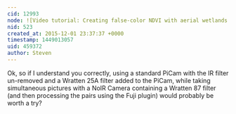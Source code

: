 ```yaml
---
cid: 12993
node: ![Video tutorial: Creating false-color NDVI with aerial wetlands imagery](../notes/warren/10-27-2011/video-tutorial-creating-false-color-ndvi-aerial-wetlands-imagery)
nid: 523
created_at: 2015-12-01 23:37:37 +0000
timestamp: 1449013057
uid: 459372
author: Steven
---
```


Ok, so if I understand you correctly, using a standard PiCam with the IR filter un-removed and a Wratten 25A filter added to the PiCam, while taking simultaneous pictures with a NoIR Camera containing a Wratten 87 filter (and then processing the pairs using the Fuji plugin) would probably be worth a try?